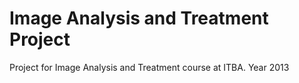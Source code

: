 Image Analysis and Treatment Project
===============

Project for Image Analysis and Treatment course at ITBA. Year 2013
